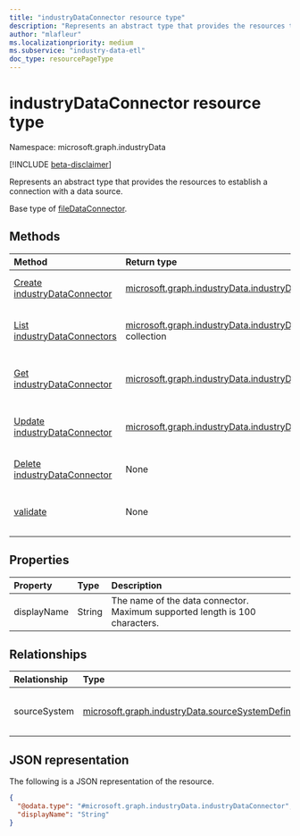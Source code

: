 ```yaml
---
title: "industryDataConnector resource type"
description: "Represents an abstract type that provides the resources to establish a connection with a data source."
author: "mlafleur"
ms.localizationpriority: medium
ms.subservice: "industry-data-etl"
doc_type: resourcePageType
---
```


# industryDataConnector resource type

Namespace: microsoft.graph.industryData

[!INCLUDE [beta-disclaimer](../../includes/beta-disclaimer.md)]

Represents an abstract type that provides the resources to establish a connection with a data source.

Base type of [fileDataConnector](../resources/industrydata-filedataconnector.md).

## Methods

| Method                                                                              | Return type                                                                                            | Description                                                                                                        |
| :---------------------------------------------------------------------------------- | :----------------------------------------------------------------------------------------------------- | :----------------------------------------------------------------------------------------------------------------- |
| [Create industryDataConnector](../api/industrydata-industrydataconnector-post.md)   | [microsoft.graph.industryData.industryDataConnector](industrydata-industrydataconnector.md)            | Create a new [industryDataConnector](industrydata-industrydataconnector.md) object.                                |
| [List industryDataConnectors](../api/industrydata-industrydataconnector-list.md)    | [microsoft.graph.industryData.industryDataConnector](industrydata-industrydataconnector.md) collection | Get a list of the [industryDataConnector](industrydata-industrydataconnector.md) objects and their properties.     |
| [Get industryDataConnector](../api/industrydata-industrydataconnector-get.md)       | [microsoft.graph.industryData.industryDataConnector](industrydata-industrydataconnector.md)            | Read the properties and relationships of an [industryDataConnector](industrydata-industrydataconnector.md) object. |
| [Update industryDataConnector](../api/industrydata-industrydataconnector-update.md) | [microsoft.graph.industryData.industryDataConnector](industrydata-industrydataconnector.md)            | Update the properties of an [industryDataConnector](industrydata-industrydataconnector.md) object.                 |
| [Delete industryDataConnector](../api/industrydata-industrydataconnector-delete.md) | None                                                                                                   | Delete an [industryDataConnector](industrydata-industrydataconnector.md) object.                                   |
| [validate](../api/industrydata-industrydataconnector-validate.md)                   | None                                                                                                   | Perform validations applicable for the specific instance of the data connector.                                    |

## Properties

| Property    | Type   | Description                                                                 |
| :---------- | :----- | :-------------------------------------------------------------------------- |
| displayName | String | The name of the data connector. Maximum supported length is 100 characters. |

## Relationships

| Relationship | Type                                                             | Description                                                    |
| :----------- | :--------------------------------------------------------------- | :------------------------------------------------------------- |
| sourceSystem | [microsoft.graph.industryData.sourceSystemDefinition](industrydata-sourcesystemdefinition.md) | The **sourceSystemDefinition** this connector is connected to. |

## JSON representation

The following is a JSON representation of the resource.

<!-- {
  "blockType": "resource",
  "keyProperty": "id",
  "@odata.type": "microsoft.graph.industryData.industryDataConnector",
  "openType": false
}
-->

```json
{
  "@odata.type": "#microsoft.graph.industryData.industryDataConnector",
  "displayName": "String"
}
```
